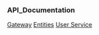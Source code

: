 ### API_Documentation
[Gateway](https://github.com/Kodakuten404/API_Documentation/blob/main/main.md)
[Entities]()
[User Service](https://github.com/Kodakuten404/API_Documentation/blob/main/userService.md)
